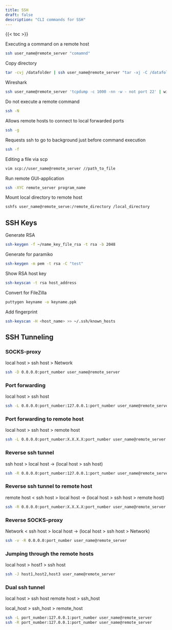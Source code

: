 ```yaml
---
title: SSH
draft: false
description: "CLI commands for SSH"
---
```


{{< toc >}}

Executing a command on a remote host

```bash
ssh user_name@remote_server "comamnd"
```

Copy directory

```bash
tar -cvj /datafolder | ssh user_name@remote_server "tar -xj -C /datafolder"
```

Wireshark

```bash
ssh user_name@remote_server 'tcpdump -c 1000 -nn -w - not port 22' | wireshark -k –i
```

Do not execute a remote command

```bash
ssh -N
```

Allows remote hosts to connect to local forwarded ports

```bash
ssh -g
```

Requests ssh to go to background just before command execution

```bash
ssh -f
```

Editing a file via scp

```bash
vim scp://user_name@remote_server //path_to_file
```

Run remote GUI-application

```bash
ssh -XYC remote_server program_name
```

Mount local directory to remote host

```bash
sshfs user_name@remote_serve:/remote_directory /local_directory
```

## SSH Keys

Generate RSA

```bash
ssh-keygen -f ~/name_key_file_rsa -t rsa -b 2048
```

Generate for paramiko

```bash
ssh-keygen -m pem -t rsa -C "test"
```

Show RSA host key

```bash
ssh-keyscan -t rsa host_address
```

Convert for FileZilla

```bash
puttygen keyname -o keyname.ppk
```

Add fingerprint

```bash
ssh-keyscan -H <host_name> >> ~/.ssh/known_hosts
```

## SSH Tunneling

### SOCKS-proxy

local host > ssh host > Network

```bash
ssh -D 0.0.0.0:port_number user_name@remote_server
```

### Port forwarding

local host > ssh host

```bash
ssh -L 0.0.0.0:port_number:127.0.0.1:port_number user_name@remote_server
```

### Port forwarding to remote host

local host > ssh host > remote host

```bash
ssh -L 0.0.0.0:port_number:X.X.X.X:port_number user_name@remote_server
```

### Reverse ssh tunnel

ssh host > local host -> (local host > ssh host)

```bash
ssh -R 0.0.0.0:port_number:127.0.0.1:port_number user_name@remote_server
```

### Reverse ssh tunnel to remote host

remote host < ssh host > local host -> (local host > ssh host > remote host)

```bash
ssh -R 0.0.0.0:port_number:X.X.X.X:port_number user_name@remote_server
```

### Reverse SOCKS-proxy

Network < ssh host > local host -> (local host > ssh host > Network)

```bash
ssh -v -R 0.0.0.0:port_number user_name@remote_server
```

### Jumping through the remote hosts

local host > host1 > ssh host

```bash
ssh -J host1,host2,host3 user_name@remote_server
```

### Dual ssh tunnel

local host > ssh host
remote host > ssh_host

local_host > ssh_host > remote_host

```bash
ssh -L port_number:127.0.0.1:port_number user_name@remote_server
ssh -R port_number:127.0.0.1:port_number user_name@remote_server
```
